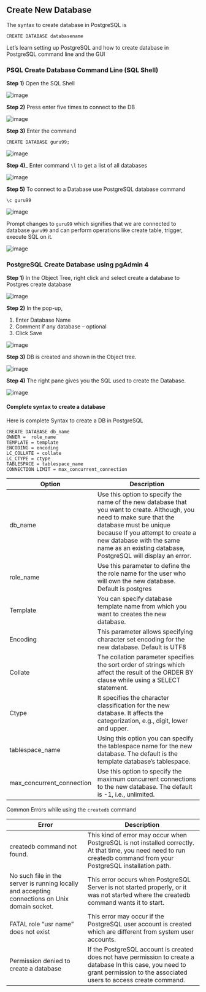 ## Create New Database

The syntax to create database in PostgreSQL is

```{Shell}
CREATE DATABASE databasename
```

Let’s learn setting up PostgreSQL and how to create database in PostgreSQL command line and the GUI

### PSQL Create Database Command Line (SQL Shell)

__Step 1)__ Open the SQL Shell

![image](https://www.guru99.com/images/1/092818_0513_PostgreSQLC1.png)

__Step 2)__ Press enter five times to connect to the DB

![image](https://www.guru99.com/images/1/092818_0513_PostgreSQLC2.png)

__Step 3)__ Enter the command

```{Shell}
CREATE DATABASE guru99;
```

![image](https://www.guru99.com/images/1/092818_0513_PostgreSQLC3.png)

__Step 4)___ Enter command ```\l``` to get a list of all databases

![image](https://www.guru99.com/images/1/092818_0513_PostgreSQLC4.png)

__Step 5)__ To connect to a Database use PostgreSQL database command

```{Shell}
\c guru99
```

![image](https://www.guru99.com/images/1/092818_0513_PostgreSQLC5.png)

Prompt changes to ```guru99``` which signifies that we are connected to database ```guru99``` and can perform operations like create table, trigger, execute SQL on it.

![image](https://user-images.githubusercontent.com/35042430/167919026-f60239a6-525c-4f96-8401-84bb9ad30bff.png)

### PostgreSQL Create Database using pgAdmin 4

__Step 1)__ In the Object Tree, right click and select create a database to Postgres create database

![image](https://www.guru99.com/images/1/092818_0513_PostgreSQLC6.png)

__Step 2)__ In the pop-up,

1. Enter Database Name
2. Comment if any database – optional
3. Click Save

![image](https://www.guru99.com/images/1/092818_0513_PostgreSQLC7.png)

__Step 3)__ DB is created and shown in the Object tree.

![image](https://www.guru99.com/images/1/092818_0513_PostgreSQLC8.png)

__Step 4)__ The right pane gives you the SQL used to create the Database.

![image](https://www.guru99.com/images/1/092818_0513_PostgreSQLC9.png)

#### Complete syntax to create a database

Here is complete Syntax to create a DB in PostgreSQL

```{Shell}
CREATE DATABASE db_name
OWNER =  role_name
TEMPLATE = template			
ENCODING = encoding			
LC_COLLATE = collate			
LC_CTYPE = ctype
TABLESPACE = tablespace_name
CONNECTION LIMIT = max_concurrent_connection
```

|Option	                  |Description  |
|--                       |--           |
|db_name                  |	Use this option to specify the name of the new database that you want to create. Although, you need to make sure that the database must be unique because If you attempt to create a new database with the same name as an existing database, PostgreSQL will display an error.|
|role_name                |	Use this parameter to define the the role name for the user who will own the new database. Default is postgres|
|Template                 |	You can specify database template name from which you want to creates the new database.|
|Encoding                 |	This parameter allows specifying character set encoding for the new database. Default is UTF8|
|Collate                  |	The collation parameter specifies the sort order of strings which affect the result of the ORDER BY clause while using a SELECT statement.|
|Ctype                    |	It specifies the character classification for the new database. It affects the categorization, e.g., digit, lower and upper.|
|tablespace_name          |	Using this option you can specify the tablespace name for the new database. The default is the template database’s tablespace.|
|max_concurrent_connection|	Use this option to specify the maximum concurrent connections to the new database. The default is -1, i.e., unlimited.|

Common Errors while using the ```createdb``` command

|Error	                    |Description  |
|--                         |--           |
|createdb command not found.|	This kind of error may occur when PostgreSQL is not installed correctly. At that time, you need need to run createdb command from your PostgreSQL installation path.|
|No such file in the server is running locally and accepting connections on Unix domain socket.|	This error occurs when PostgreSQL Server is not started properly, or it was not started where the createdb command wants it to start.|
|FATAL role “usr name” does not exist|	This error may occur if the PostgreSQL user account is created which are different from system user accounts.|
|Permission denied to create a database|	If the PostgreSQL account is created does not have permission to create a database In this case, you need to grant permission to the associated users to access create command.|
